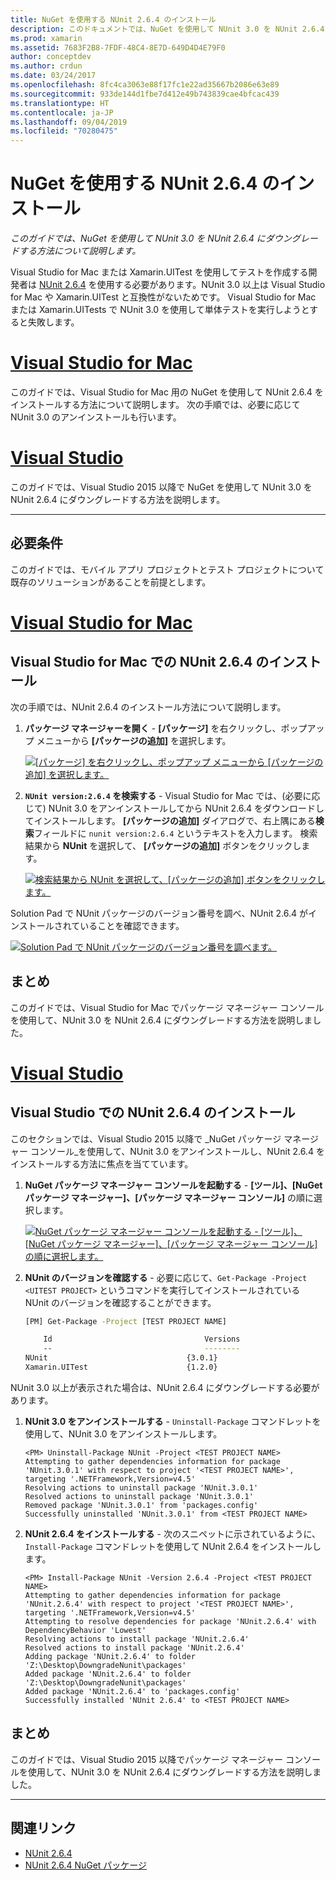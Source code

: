 ```yaml
---
title: NuGet を使用する NUnit 2.6.4 のインストール
description: このドキュメントでは、NuGet を使用して NUnit 3.0 を NUnit 2.6.4 にダウングレードする方法について説明します。 これは、NUnit 3.x がサポートされていない、Xamarin.UITest を使用する場合に必要です。
ms.prod: xamarin
ms.assetid: 7683F2B8-7FDF-48C4-8E7D-649D4D4E79F0
author: conceptdev
ms.author: crdun
ms.date: 03/24/2017
ms.openlocfilehash: 8fc4ca3063e88f17fc1e22ad35667b2086e63e89
ms.sourcegitcommit: 933de144d1fbe7d412e49b743839cae4bfcac439
ms.translationtype: HT
ms.contentlocale: ja-JP
ms.lasthandoff: 09/04/2019
ms.locfileid: "70280475"
---
```

# <a name="installing-nunit-264-using-nuget"></a>NuGet を使用する NUnit 2.6.4 のインストール

_このガイドでは、NuGet を使用して NUnit 3.0 を NUnit 2.6.4 にダウングレードする方法について説明します。_

Visual Studio for Mac または Xamarin.UITest を使用してテストを作成する開発者は [NUnit 2.6.4](http://nunit.org/index.php?p=docHome&r=2.6.4) を使用する必要があります。NUnit 3.0 以上は Visual Studio for Mac や Xamarin.UITest と互換性がないためです。 Visual Studio for Mac または Xamarin.UITests で NUnit 3.0 を使用して単体テストを実行しようとすると失敗します。

# <a name="visual-studio-for-mactabmacos"></a>[Visual Studio for Mac](#tab/macos)

このガイドでは、Visual Studio for Mac 用の NuGet を使用して NUnit 2.6.4 をインストールする方法について説明します。 次の手順では、必要に応じて NUnit 3.0 のアンインストールも行います。

# <a name="visual-studiotabwindows"></a>[Visual Studio](#tab/windows)

このガイドでは、Visual Studio 2015 以降で NuGet を使用して NUnit 3.0 を NUnit 2.6.4 にダウングレードする方法を説明します。

-----

## <a name="requirements"></a>必要条件

このガイドでは、モバイル アプリ プロジェクトとテスト プロジェクトについて既存のソリューションがあることを前提とします。

# <a name="visual-studio-for-mactabmacos"></a>[Visual Studio for Mac](#tab/macos)

## <a name="installing-nunit-264-in-visual-studio-for-mac"></a>Visual Studio for Mac での NUnit 2.6.4 のインストール

次の手順では、NUnit 2.6.4 のインストール方法について説明します。


1. **パッケージ マネージャーを開く** - **[パッケージ]** を右クリックし、ポップアップ メニューから **[パッケージの追加]** を選択します。

    [![](installing-nunit-using-nuget-images/add-packages-xs.png "[パッケージ] を右クリックし、ポップアップ メニューから [パッケージの追加] を選択します。")](installing-nunit-using-nuget-images/add-packages-xs.png#lightbox)
    
1. **`NUnit version:2.6.4` を検索する** - Visual Studio for Mac では、(必要に応じて) NUnit 3.0 をアンインストールしてから NUnit 2.6.4 をダウンロードしてインストールします。 **[パッケージの追加]** ダイアログで、右上隅にある**検索**フィールドに `nunit version:2.6.4` というテキストを入力します。 検索結果から **NUnit** を選択して、 **[パッケージの追加]** ボタンをクリックします。

    [![](installing-nunit-using-nuget-images/nunit-search-xs.png "検索結果から NUnit を選択して、[パッケージの追加] ボタンをクリックします。")](installing-nunit-using-nuget-images/nunit-search-xs.png#lightbox)


Solution Pad で NUnit パッケージのバージョン番号を調べ、NUnit 2.6.4 がインストールされていることを確認できます。

[![](installing-nunit-using-nuget-images/nunit-2-6-4-installed.png "Solution Pad で NUnit パッケージのバージョン番号を調べます。")](installing-nunit-using-nuget-images/nunit-2-6-4-installed.png#lightbox)

## <a name="summary"></a>まとめ

このガイドでは、Visual Studio for Mac でパッケージ マネージャー コンソールを使用して、NUnit 3.0 を NUnit 2.6.4 にダウングレードする方法を説明しました。


# <a name="visual-studiotabwindows"></a>[Visual Studio](#tab/windows)

## <a name="installing-nunit-264-in-visual-studio"></a>Visual Studio での NUnit 2.6.4 のインストール

このセクションでは、Visual Studio 2015 以降で _NuGet パッケージ マネージャー コンソール_を使用して、NUnit 3.0 をアンインストールし、NUnit 2.6.4 をインストールする方法に焦点を当てています。


1. **NuGet パッケージ マネージャー コンソールを起動する** - **[ツール]、[NuGet パッケージ マネージャー]、[パッケージ マネージャー コンソール]** の順に選択します。

    [![](installing-nunit-using-nuget-images/package-manager-console.png "NuGet パッケージ マネージャー コンソールを起動する - [ツール]、[NuGet パッケージ マネージャー]、[パッケージ マネージャー コンソール] の順に選択します。")](installing-nunit-using-nuget-images/package-manager-console.png#lightbox)
    
1. **NUnit のバージョンを確認する** - 必要に応じて、`Get-Package -Project <UITEST PROJECT>` というコマンドを実行してインストールされている NUnit のバージョンを確認することができます。

    ```bash
    [PM] Get-Package -Project [TEST PROJECT NAME]
    
        Id                                  Versions                                 ProjectName
        --                                  --------                                 -----------
    NUnit                               {3.0.1}                                  [TEST PROJECT NAME]
    Xamarin.UITest                      {1.2.0}                                  [TEST PROJECT NAME]
    ```

NUnit 3.0 以上が表示された場合は、NUnit 2.6.4 にダウングレードする必要があります。

1. **NUnit 3.0 をアンインストールする** - `Uninstall-Package` コマンドレットを使用して、NUnit 3.0 をアンインストールします。

    ```
    <PM> Uninstall-Package NUnit -Project <TEST PROJECT NAME>
    Attempting to gather dependencies information for package 'NUnit.3.0.1' with respect to project '<TEST PROJECT NAME>', targeting '.NETFramework,Version=v4.5'
    Resolving actions to uninstall package 'NUnit.3.0.1'
    Resolved actions to uninstall package 'NUnit.3.0.1'
    Removed package 'NUnit.3.0.1' from 'packages.config'
    Successfully uninstalled 'NUnit.3.0.1' from <TEST PROJECT NAME>
    ```

1. **NUnit 2.6.4 をインストールする** - 次のスニペットに示されているように、`Install-Package` コマンドレットを使用して NUnit 2.6.4 をインストールします。

    ```
    <PM> Install-Package NUnit -Version 2.6.4 -Project <TEST PROJECT NAME>
    Attempting to gather dependencies information for package 'NUnit.2.6.4' with respect to project '<TEST PROJECT NAME>', targeting '.NETFramework,Version=v4.5'
    Attempting to resolve dependencies for package 'NUnit.2.6.4' with DependencyBehavior 'Lowest'
    Resolving actions to install package 'NUnit.2.6.4'
    Resolved actions to install package 'NUnit.2.6.4'
    Adding package 'NUnit.2.6.4' to folder 'Z:\Desktop\DowngradeNunit\packages'
    Added package 'NUnit.2.6.4' to folder 'Z:\Desktop\DowngradeNunit\packages'
    Added package 'NUnit.2.6.4' to 'packages.config'
    Successfully installed 'NUnit 2.6.4' to <TEST PROJECT NAME>
    ```

## <a name="summary"></a>まとめ

このガイドでは、Visual Studio 2015 以降でパッケージ マネージャー コンソールを使用して、NUnit 3.0 を NUnit 2.6.4 にダウングレードする方法を説明しました。

-----

## <a name="related-links"></a>関連リンク

- [NUnit 2.6.4](http://nunit.org/index.php?p=docHome&r=2.6.4)
- [NUnit 2.6.4 NuGet パッケージ](https://www.nuget.org/packages/NUnit/2.6.4)
